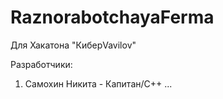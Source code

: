 # RaznorabotchayaFerma
Для Хакатона "КиберVavilov"

Разработчики:
1. Самохин Никита - Капитан/С++
...
